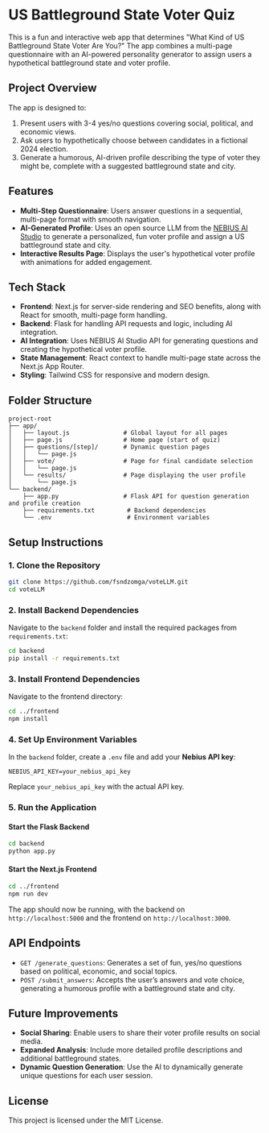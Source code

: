 # US Battleground State Voter Quiz

This is a fun and interactive web app that determines "What Kind of US Battleground State Voter Are You?" The app combines a multi-page questionnaire with an AI-powered personality generator to assign users a hypothetical battleground state and voter profile.

## Project Overview

The app is designed to:
1. Present users with 3-4 yes/no questions covering social, political, and economic views.
2. Ask users to hypothetically choose between candidates in a fictional 2024 election.
3. Generate a humorous, AI-driven profile describing the type of voter they might be, complete with a suggested battleground state and city.

## Features

- **Multi-Step Questionnaire**: Users answer questions in a sequential, multi-page format with smooth navigation.
- **AI-Generated Profile**: Uses an open source LLM from the [NEBIUS AI Studio](https://nebius.com/studio/inference?utm_medium=cpc&utm_source=voteLLM&utm_campaign=Network_en_all_lgen_inference_cloud&utm_term=voteLLM)  to generate a personalized, fun voter profile and assign a US battleground state and city.
- **Interactive Results Page**: Displays the user's hypothetical voter profile with animations for added engagement.

## Tech Stack

- **Frontend**: Next.js for server-side rendering and SEO benefits, along with React for smooth, multi-page form handling.
- **Backend**: Flask for handling API requests and logic, including AI integration.
- **AI Integration**: Uses NEBIUS AI Studio API for generating questions and creating the hypothetical voter profile.
- **State Management**: React context to handle multi-page state across the Next.js App Router.
- **Styling**: Tailwind CSS for responsive and modern design.

## Folder Structure

```plaintext
project-root
├── app/
│   ├── layout.js               # Global layout for all pages
│   ├── page.js                 # Home page (start of quiz)
│   ├── questions/[step]/       # Dynamic question pages
│   │   └── page.js
│   ├── vote/                   # Page for final candidate selection
│   │   └── page.js
│   └── results/                # Page displaying the user profile
│       └── page.js
└── backend/
    ├── app.py                  # Flask API for question generation and profile creation
    ├── requirements.txt         # Backend dependencies
    └── .env                     # Environment variables
```

## Setup Instructions

### 1. Clone the Repository

```bash
git clone https://github.com/fsndzomga/voteLLM.git
cd voteLLM
```

### 2. Install Backend Dependencies

Navigate to the `backend` folder and install the required packages from `requirements.txt`:

```bash
cd backend
pip install -r requirements.txt
```

### 3. Install Frontend Dependencies

Navigate to the frontend directory:

```bash
cd ../frontend
npm install
```

### 4. Set Up Environment Variables

In the `backend` folder, create a `.env` file and add your **Nebius API key**:

```plaintext
NEBIUS_API_KEY=your_nebius_api_key
```

Replace `your_nebius_api_key` with the actual API key.

### 5. Run the Application

#### Start the Flask Backend

```bash
cd backend
python app.py
```

#### Start the Next.js Frontend

```bash
cd ../frontend
npm run dev
```

The app should now be running, with the backend on `http://localhost:5000` and the frontend on `http://localhost:3000`.

## API Endpoints

- `GET /generate_questions`: Generates a set of fun, yes/no questions based on political, economic, and social topics.
- `POST /submit_answers`: Accepts the user’s answers and vote choice, generating a humorous profile with a battleground state and city.

## Future Improvements

- **Social Sharing**: Enable users to share their voter profile results on social media.
- **Expanded Analysis**: Include more detailed profile descriptions and additional battleground states.
- **Dynamic Question Generation**: Use the AI to dynamically generate unique questions for each user session.

## License

This project is licensed under the MIT License.

